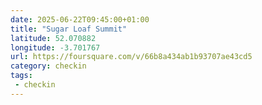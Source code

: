 ```yaml
---
date: 2025-06-22T09:45:00+01:00
title: "Sugar Loaf Summit"
latitude: 52.070882
longitude: -3.701767
url: https://foursquare.com/v/66b8a434ab1b93707ae43cd5
category: checkin
tags:
 - checkin
---
```

